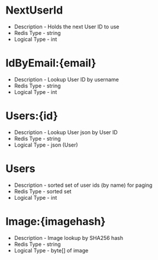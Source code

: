 # NextUserId
* Description - Holds the next User ID to use
* Redis Type - string
* Logical Type - int

# IdByEmail:{email}
* Description - Lookup User ID by username
* Redis Type - string
* Logical Type - int

# Users:{id}
* Description - Lookup User json by User ID
* Redis Type - string
* Logical Type - json (User)

# Users
* Description - sorted set of user ids (by name) for paging
* Redis Type - sorted set
* Logical Type - int

# Image:{imagehash}
* Description - Image lookup by SHA256 hash
* Redis Type - string
* Logical Type - byte[] of image